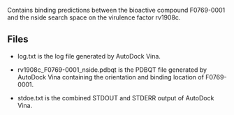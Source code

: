 Contains binding predictions between the bioactive compound F0769-0001 and the nside search space on the virulence factor rv1908c.

## Files

- log.txt is the log file generated by AutoDock Vina.

- rv1908c_F0769-0001_nside.pdbqt is the PDBQT file generated by AutoDock Vina containing the orientation and binding location of F0769-0001.

- stdoe.txt is the combined STDOUT and STDERR output of AutoDock Vina.


